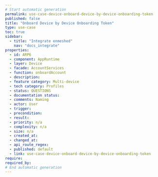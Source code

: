 ```yaml
---
# Start automatic generation
permalink: use-case-device-onboard-device-by-device-onboarding-token
published: false
title: "Onboard Device by Device Onboarding Token"
type: use-case
toc: true
sidebar:
  - title: "Integrate enmeshed"
    nav: "docs_integrate"
properties:
  - id: ARP6
  - component: AppRuntime
  - layer: Device
  - facade: AccountServices
  - function: onboardAccount
  - description:
  - feature category: Multi-device
  - tech category: Profiles
  - status: QUESTIONS
  - documentation status:
  - comments: Naming
  - actor: User
  - trigger:
  - precondition:
  - result:
  - priority: n/a
  - complexity: n/a
  - size: n/a
  - created_at:
  - changed_at:
  - api_route_regex:
  - published: default
  - link: use-case-device-onboard-device-by-device-onboarding-token
require:
required_by:
# End automatic generation
---
```

